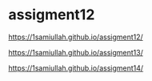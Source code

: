# assigment12
https://1samiullah.github.io/assigment12/

https://1samiullah.github.io/assigment13/

https://1samiullah.github.io/assigment14/
